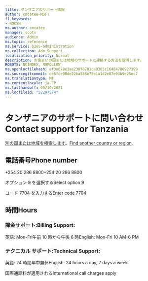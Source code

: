 ```yaml
---
title: タンザニアのサポート情報
author: cmcatee-MSFT
f1.keywords:
- NOCSH
ms.author: cmcatee
manager: scotv
audience: Admin
ms.topic: reference
ms.service: o365-administration
ms.collection: Adm_Support
localization_priority: Normal
description: お住まいの国または地域のサポートに連絡する方法を説明します。
ROBOTS: NOINDEX, NOFOLLOW
ms.openlocfilehash: ef3a678e1ae23878701ca0305c16484786927399
ms.sourcegitcommit: de5fce90de22ba588e75e1a1d2e87e03b9e25ec7
ms.translationtype: MT
ms.contentlocale: ja-JP
ms.lasthandoff: 05/10/2021
ms.locfileid: "52297574"
---
```

# <a name="contact-support-for-tanzania"></a><span data-ttu-id="bc181-103">タンザニアのサポートに問い合わせ</span><span class="sxs-lookup"><span data-stu-id="bc181-103">Contact support for Tanzania</span></span>

<span data-ttu-id="bc181-104">[別の国または地域を検索します](../../business-video/get-help-support.md)。</span><span class="sxs-lookup"><span data-stu-id="bc181-104">[Find another country or region](../../business-video/get-help-support.md).</span></span>

## <a name="phone-number"></a><span data-ttu-id="bc181-105">電話番号</span><span class="sxs-lookup"><span data-stu-id="bc181-105">Phone number</span></span>
<span data-ttu-id="bc181-106">+254 20 286 8800</span><span class="sxs-lookup"><span data-stu-id="bc181-106">+254 20 286 8800</span></span>

<span data-ttu-id="bc181-107">オプション 9 を選択する</span><span class="sxs-lookup"><span data-stu-id="bc181-107">Select option 9</span></span>

<span data-ttu-id="bc181-108">コード 7704 を入力する</span><span class="sxs-lookup"><span data-stu-id="bc181-108">Enter code 7704</span></span>

## <a name="hours"></a><span data-ttu-id="bc181-109">時間</span><span class="sxs-lookup"><span data-stu-id="bc181-109">Hours</span></span>
### <a name="billing-support"></a><span data-ttu-id="bc181-110">課金サポート:</span><span class="sxs-lookup"><span data-stu-id="bc181-110">Billing Support:</span></span>

<span data-ttu-id="bc181-111">英語: Mon-Fri午前 10 時から午後 6 時</span><span class="sxs-lookup"><span data-stu-id="bc181-111">English: Mon-Fri 10 AM-6 PM</span></span>

### <a name="technical-support"></a><span data-ttu-id="bc181-112">テクニカル サポート:</span><span class="sxs-lookup"><span data-stu-id="bc181-112">Technical Support:</span></span>

<span data-ttu-id="bc181-113">英語: 24 時間年中無休</span><span class="sxs-lookup"><span data-stu-id="bc181-113">English: 24 hours a day, 7 days a week</span></span>

<span data-ttu-id="bc181-114">国際通話料が適用される</span><span class="sxs-lookup"><span data-stu-id="bc181-114">International call charges apply</span></span>
